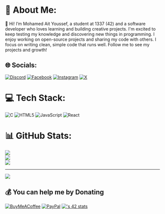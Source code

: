 # 💫 About Me:
👋 Hi! I’m Mohamed Ait Youssef, a student at 1337 (42) and a software developer who loves learning and building creative projects. I'm excited to keep testing my knowledge and discovering new things in programming. I enjoy working on open-source projects and sharing my code with others. I focus on writing clean, simple code that runs well. Follow me to see my projects and growth!


## 🌐 Socials:
[![Discord](https://img.shields.io/badge/Discord-%237289DA.svg?logo=discord&logoColor=white)](https://discord.gg/mait-you) [![Facebook](https://img.shields.io/badge/Facebook-%231877F2.svg?logo=Facebook&logoColor=white)](https://facebook.com/mait-you) [![Instagram](https://img.shields.io/badge/Instagram-%23E4405F.svg?logo=Instagram&logoColor=white)](https://instagram.com/mait_you) [![X](https://img.shields.io/badge/X-black.svg?logo=X&logoColor=white)](https://x.com/mait-you) 

# 💻 Tech Stack:
![C](https://img.shields.io/badge/c-%2300599C.svg?style=for-the-badge&logo=c&logoColor=white) ![HTML5](https://img.shields.io/badge/html5-%23E34F26.svg?style=for-the-badge&logo=html5&logoColor=white) ![JavaScript](https://img.shields.io/badge/javascript-%23323330.svg?style=for-the-badge&logo=javascript&logoColor=%23F7DF1E) ![React](https://img.shields.io/badge/react-%2320232a.svg?style=for-the-badge&logo=react&logoColor=%2361DAFB)
# 📊 GitHub Stats:
![](https://github-readme-stats.vercel.app/api?username=mait-you&theme=dark&hide_border=false&include_all_commits=false&count_private=false)<br/>
![](https://github-readme-streak-stats.herokuapp.com/?user=mait-you&theme=dark&hide_border=false)<br/>
![](https://github-readme-stats.vercel.app/api/top-langs/?username=mait-you&theme=dark&hide_border=false&include_all_commits=false&count_private=false&layout=compact)

---
[![](https://visitcount.itsvg.in/api?id=mait-you&icon=0&color=0)](https://visitcount.itsvg.in)

  ## 💰 You can help me by Donating
  [![BuyMeACoffee](https://img.shields.io/badge/Buy%20Me%20a%20Coffee-ffdd00?style=for-the-badge&logo=buy-me-a-coffee&logoColor=black)](https://buymeacoffee.com/mait-you) [![PayPal](https://img.shields.io/badge/PayPal-00457C?style=for-the-badge&logo=paypal&logoColor=white)](https://paypal.me/mait-you) 
  [![<mait-you>'s 42 stats](https://badge.mediaplus.ma/darkblue/<mait-you>)](https://github.com/oakoudad/badge42)

  
<!-- Proudly created with GPRM ( https://gprm.itsvg.in ) -->
